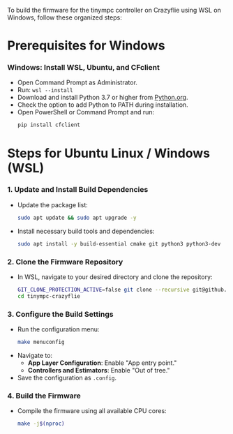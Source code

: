 To build the firmware for the tinympc controller on Crazyflie using WSL on Windows, follow these organized steps:
# Prerequisites for Windows
### Windows: Install WSL, Ubuntu, and CFclient
- Open Command Prompt as Administrator.
- Run: `wsl --install`
- Download and install Python 3.7 or higher from [Python.org](https://www.python.org/).
- Check the option to add Python to PATH during installation.
- Open PowerShell or Command Prompt and run:
  ```bash
  pip install cfclient
  ```
# Steps for Ubuntu Linux  / Windows (WSL)
### 1. Update and Install Build Dependencies
- Update the package list:
  ```bash
  sudo apt update && sudo apt upgrade -y
  ```
- Install necessary build tools and dependencies:
  ```bash
  sudo apt install -y build-essential cmake git python3 python3-dev
  ```

### 2. Clone the Firmware Repository
- In WSL, navigate to your desired directory and clone the repository:
  ```bash
  GIT_CLONE_PROTECTION_ACTIVE=false git clone --recursive git@github.com:A2R-Lab/tinympc-crazyflie.git
  cd tinympc-crazyflie
  ```

### 3. Configure the Build Settings
- Run the configuration menu:
  ```bash
  make menuconfig
  ```
- Navigate to:
  - **App Layer Configuration**: Enable "App entry point."
  - **Controllers and Estimators**: Enable "Out of tree."
- Save the configuration as `.config`.

### 4. Build the Firmware
- Compile the firmware using all available CPU cores:
  ```bash
  make -j$(nproc)
  ```
